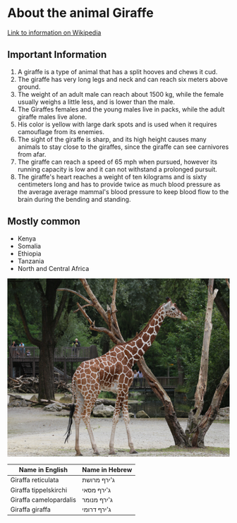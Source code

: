 # About the animal Giraffe

[Link to information on Wikipedia](https://he.wikipedia.org/wiki/%D7%92%27%D7%99%D7%A8%D7%A3)
## Important Information
1. A giraffe is a type of animal that has a split hooves and chews it cud.
2. The giraffe has very long legs and neck and can reach six meters above ground.
3. The weight of an adult male can reach about 1500 kg, while the female usually weighs a little less, and is lower than the male.
4. The Giraffes females and the young males live in packs, while the adult giraffe males live alone.
5. His color is yellow with large dark spots and is used when it requires camouflage from its enemies.
6. The sight of the giraffe is sharp, and its high height causes many animals to stay close to the giraffes, since the giraffe can see carnivores from afar.
7. The giraffe can reach a speed of 65 mph when pursued, however its running capacity is low and it can not withstand a prolonged pursuit.
8. The giraffe's heart reaches a weight of ten kilograms and is sixty centimeters long and has to provide twice as much blood pressure as the average average mammal's blood pressure to keep blood flow to the brain during the bending and standing.
   
## Mostly common
- Kenya 
- Somalia
- Ethiopia
- Tanzania
- North and Central Africa

![Image of Giraffa](/images/Giraffa1.jpg)

Name in English | Name in Hebrew
-------|--------
Giraffa reticulata | ג'ירף מרושת
Giraffa tippelskirchi | ג'ירף מסאי
Giraffa camelopardalis | ג'ירף מנומר
Giraffa giraffa | ג'ירף דרומי

